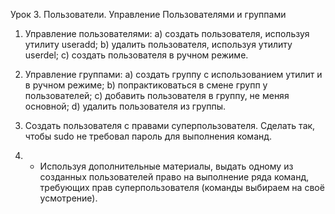 Урок 3. Пользователи. Управление Пользователями и группами

1. Управление пользователями:
a) создать пользователя, используя утилиту useradd;
b) удалить пользователя, используя утилиту userdel;
c) создать пользователя в ручном режиме.

2. Управление группами:
a) создать группу с использованием утилит и в ручном режиме;
b) попрактиковаться в смене групп у пользователей;
c) добавить пользователя в группу, не меняя основной;
d) удалить пользователя из группы.

3. Создать пользователя с правами суперпользователя. Сделать так, чтобы sudo не требовал пароль для выполнения команд.
4. * Используя дополнительные материалы, выдать одному из созданных пользователей право на выполнение ряда команд, требующих прав суперпользователя (команды выбираем на своё усмотрение).
